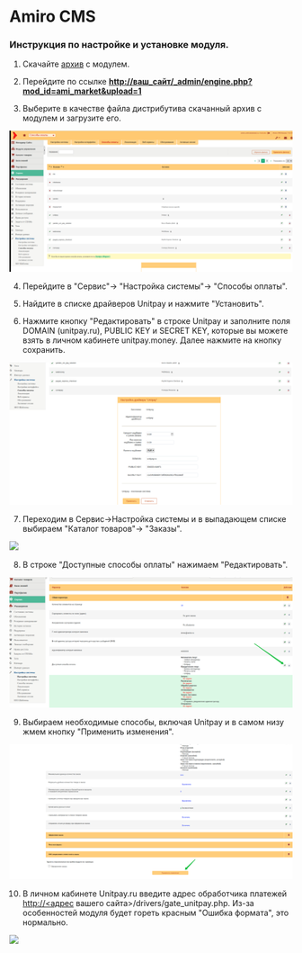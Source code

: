 # Amiro CMS

### Инструкция по настройке и установке модуля.

1. Скачайте  [архив](https://github.com/unitpay/amiro-module/archive/master.zip) с модулем.

2. Перейдите по ссылке  [**http://ваш\_сайт/\_admin/engine.php?mod\_id=ami\_market&upload=1**](http://xn--_-7sbbf2b7bj7b/_admin/engine.php?mod_id=ami_market&upload=1)

3. Выберите в качестве файла дистрибутива скачанный архив с модулем и загрузите его.

![](../../.gitbook/assets/am1.png)

4. Перейдите в "Сервис"-&gt; "Настройка системы"-&gt; "Способы оплаты".

5. Найдите в списке драйверов Unitpay и нажмите "Установить".

6. Нажмите кнопку "Редактировать" в строке Unitpay и заполните поля DOMAIN \(unitpay.ru\), PUBLIC KEY и SECRET KEY, которые вы можете взять в личном кабинете unitpay.money. Далее нажмите на кнопку сохранить.

![](../../.gitbook/assets/am2.png)

7. Переходим в Сервис-&gt;Настройка системы и в выпадающем списке выбираем "Каталог товаров"-&gt; "Заказы".

![](https://d33v4339jhl8k0.cloudfront.net/docs/assets/551a91dbe4b0221aadf24410/images/589319b72c7d3a784630896a/file-gK9kaw5I6F.png)

8. В строке "Доступные способы оплаты" нажимаем "Редактировать".

![](../../.gitbook/assets/am3.png)

9. Выбираем необходимые способы, включая Unitpay и в самом низу жмем кнопку "Применить изменения".

![](../../.gitbook/assets/am4.png)

10. В личном кабинете Unitpay.ru введите адрес обработчика платежей [http://&lt;адрес](http://xn--%3C-8cdug0fj/) вашего сайта&gt;/drivers/gate\_unitpay.php. Из-за особенностей модуля будет гореть красным "Ошибка формата", это нормально.

![](https://d33v4339jhl8k0.cloudfront.net/docs/assets/551a91dbe4b0221aadf24410/images/58931dfd2c7d3a7846308987/file-yzfMRJS7QE.png)

